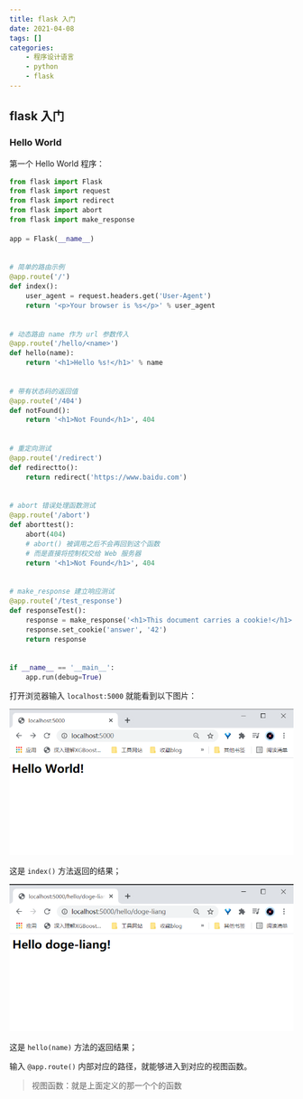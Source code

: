 ```yaml
---
title: flask 入门
date: 2021-04-08
tags: []
categories: 
    - 程序设计语言
    - python
    - flask
---
```


## flask 入门

### Hello World

第一个 Hello World 程序：

``` Python
from flask import Flask
from flask import request
from flask import redirect
from flask import abort
from flask import make_response

app = Flask(__name__)


# 简单的路由示例
@app.route('/')
def index():
    user_agent = request.headers.get('User-Agent')
    return '<p>Your browser is %s</p>' % user_agent


# 动态路由 name 作为 url 参数传入
@app.route('/hello/<name>')
def hello(name):
    return '<h1>Hello %s!</h1>' % name


# 带有状态码的返回值
@app.route('/404')
def notFound():
    return '<h1>Not Found</h1>', 404


# 重定向测试
@app.route('/redirect')
def redirectto():
    return redirect('https://www.baidu.com')


# abort 错误处理函数测试
@app.route('/abort')
def aborttest():
    abort(404)
    # abort() 被调用之后不会再回到这个函数
    # 而是直接将控制权交给 Web 服务器
    return '<h1>Not Found</h1>', 404


# make_response 建立响应测试
@app.route('/test_response')
def responseTest():
    response = make_response('<h1>This document carries a cookie!</h1>')
    response.set_cookie('answer', '42')
    return response


if __name__ == '__main__':
    app.run(debug=True)

```

打开浏览器输入 `localhost:5000` 就能看到以下图片：

![picture 1](../../../../../assets/%E7%A8%8B%E5%BA%8F%E8%AE%BE%E8%AE%A1%E8%AF%AD%E8%A8%80/python/flask/flask%20%E5%85%A5%E9%97%A8/81cee5436729e1238fd26e4ca93f4e63ba9d721317e16746f799b158ef90823c.png)  

这是 `index()` 方法返回的结果；

![picture 3](../../../../../assets/%E7%A8%8B%E5%BA%8F%E8%AE%BE%E8%AE%A1%E8%AF%AD%E8%A8%80/python/flask/flask%20%E5%85%A5%E9%97%A8/04d4c81bcac11ea2cc44430d06b3e78e2fb14a2e029b916197285f741101a83d.png)  

这是 `hello(name)` 方法的返回结果；

输入 `@app.route()` 内部对应的路径，就能够进入到对应的视图函数。

> 视图函数：就是上面定义的那一个个的函数

